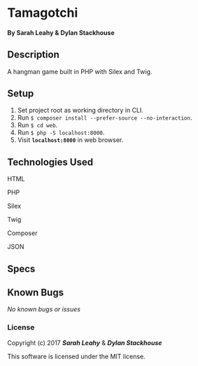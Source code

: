 # Tamagotchi

#### By Sarah Leahy & Dylan Stackhouse

## Description

A hangman game built in PHP with Silex and Twig.

## Setup

1. Set project root as working directory in CLI.
2. Run `$ composer install --prefer-source --no-interaction`.
3. Run `$ cd web`.
4. Run `$ php -S localhost:8000`.
5. Visit **`localhost:8000`** in web browser.

## Technologies Used

HTML

PHP

Silex

Twig

Composer

JSON

## Specs



## Known Bugs

_No known bugs or issues_

### License

Copyright (c) 2017 _**Sarah Leahy**_ & _**Dylan Stackhouse**_

This software is licensed under the MIT license.
